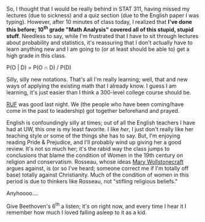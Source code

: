 So, I thought that I would be really behind in STAT 311, having missed my lectures (due to sickness) and a quiz section (due to the English paper I was typing).  However, after 10 minutes of class today, I realized that <b>I've done this before; 10<sup>th</sup> grade "Math Analysis" covered all of this stupid, stupid stuff</b>.  Needless to say, while I'm frustrated that I have to sit through lectures about probability and statistics, it's reassuring that I don't actually have to learn anything new and I am going to (or at least should be able to) get a high grade in this class.

P(O | D) = P(O &#8745; D) / P(D)

Silly, silly new notations.  That's all I'm really learning; well, that and new ways of applying the existing math that I already know.  I guess I am learning, it's just easier than I think a 300-level college course should be.

<acronym title="Reformed University Fellowship"><a href="http://students.washington.edu/ruf/">RUF</a></acronym> was good last night.  We (the people who have been coming/have come in the past to leadership) got together beforehand and prayed.

English is confoundingly silly at times; out of all the English teachers I have had at UW, this one is my least favorite.  I like <i>her</i>, I just don't really like her teaching style or some of the things she has to say.  But, I'm enjoying reading Pride &amp; Prejudice, and I'll probably wind up giving her a good review.  It's not so much her; it's the rabid way the class jumps to conclusions that blame the condition of Women in the 19th century on religion and conservatism.  Rosseau, whose ideas <a href="http://students.washington.edu/bribera/archives/000053.html">Mary Wollstonecraft</a> argues against, is (or so I've heard; someone correct me if I'm totally off base) totally against Christianity.  Much of the condition of women in this period is due to thinkers like Rosseau, not "stifling religious beliefs."

Anyhoooo....

Give Beethoven's 6<sup>th</sup> a listen; it's on right now, and every time I hear it I remember how much I loved falling asleep to it as a kid.